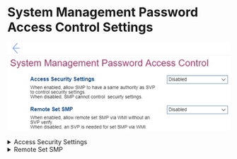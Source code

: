 # System Management Password Access Control Settings #
![](./img/smpaccesscontrol.png)

<details><summary>Access Security Settings</summary>
One of 2 states:

1. **Disabled** – SMP cannot control security settings. Default. 
2. Enabled – allows SMP to have the same authority as SVP to control security settings.

| WMI Setting name | Values | SVP Req'd | AMD/Intel |
|:---|:---|:---|:---|
|  |  |  | Both |
</details>


<details><summary>Remote Set SMP</summary>
One of 2 states:

1. **Disabled** – an SVP is needed for set SMP via WMI. Default.
2. Enabled – allows remote set SMP via WMI without an SVP verify.

| WMI Setting name | Values | SVP Req'd | AMD/Intel |
|:---|:---|:---|:---|
|  |  |  | Both |
</details>